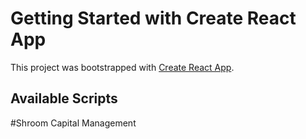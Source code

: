 # Getting Started with Create React App

This project was bootstrapped with [Create React App](https://github.com/facebook/create-react-app).

## Available Scripts

#Shroom Capital Management
